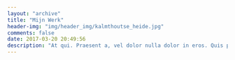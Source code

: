 ```yaml
---
layout: "archive"
title: "Mijn Werk"
header-img: "img/header_img/kalmthoutse_heide.jpg"
comments: false
date: 2017-03-20 20:49:56
description: "At qui. Praesent a, vel dolor nulla dolor in eros. Quis proin augue, volutpat facilisis vestibulum nostra sagittis sit."
---
```


